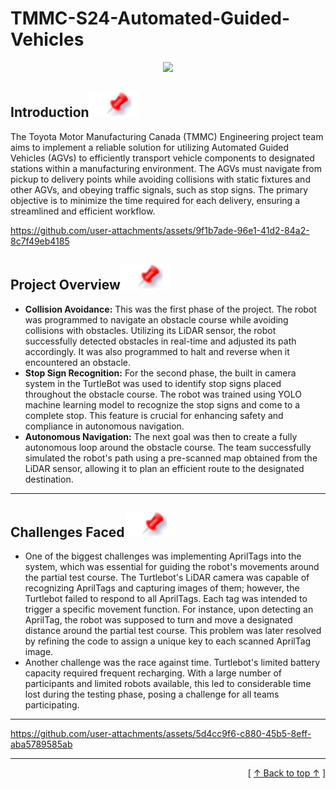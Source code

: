 # TMMC-S24-Automated-Guided-Vehicles

<p align="center">
  <img src = https://github.com/Jenneva-Li/TMMC-S24-Automated-Guided-Vehicles/assets/164729882/3073d63b-bb8b-4f06-9154-10cced951ddf width="700px">
</p>



## Introduction[![](https://raw.githubusercontent.com/aregtech/areg-sdk/master/docs/img/pin.svg)](#introduction)

The Toyota Motor Manufacturing Canada (TMMC) Engineering project team aims to implement a reliable solution for utilizing Automated Guided Vehicles (AGVs) to efficiently transport vehicle components to designated stations within a manufacturing environment. The AGVs must navigate from pickup to delivery points while avoiding collisions with static fixtures and other AGVs, and obeying traffic signals, such as stop signs. The primary objective is to minimize the time required for each delivery, ensuring a streamlined and efficient workflow.


https://github.com/user-attachments/assets/9f1b7ade-96e1-41d2-84a2-8c7f49eb4185

## Project Overview[![](https://raw.githubusercontent.com/aregtech/areg-sdk/master/docs/img/pin.svg)](#overview)

* **Collision Avoidance:** This was the first phase of the project. The robot was programmed to navigate an obstacle course while avoiding collisions with obstacles. Utilizing its LiDAR sensor, the robot successfully detected obstacles in real-time and adjusted its path accordingly. It was also programmed to halt and reverse when it encountered an obstacle.
* **Stop Sign Recognition:** For the second phase, the built in camera system in the TurtleBot was used to identify stop signs placed throughout the obstacle course. The robot was trained using YOLO machine learning model to recognize the stop signs and come to a complete stop. This feature is crucial for enhancing safety and compliance in autonomous navigation.
* **Autonomous Navigation:** The next goal was then to create a fully autonomous loop around the obstacle course. The team successfully simulated the robot's path using a pre-scanned map obtained from the LiDAR sensor, allowing it to plan an efficient route to the designated destination.
---
## Challenges Faced[![](https://raw.githubusercontent.com/aregtech/areg-sdk/master/docs/img/pin.svg)](#challenges) 

* One of the biggest challenges was implementing AprilTags into the system, which was essential for guiding the robot's movements around the partial test course. The Turtlebot's LiDAR camera was capable of recognizing AprilTags and capturing images of them; however, the Turtlebot failed to respond to all AprilTags. Each tag was intended to trigger a specific movement function. For instance, upon detecting an AprilTag, the robot was supposed to turn and move a designated distance around the partial test course. This problem was later resolved by refining the code to assign a unique key to each scanned AprilTag image.
* Another challenge was the race against time. Turtlebot's limited battery capacity required frequent recharging. With a large number of participants and limited robots available, this led to considerable time lost during the testing phase, posing a challenge for all teams participating.
---

https://github.com/user-attachments/assets/5d4cc9f6-c880-45b5-8eff-aba5789585ab



---
<div align="right">[ <a href="#introduction">↑ Back to top ↑</a> ]</div>
